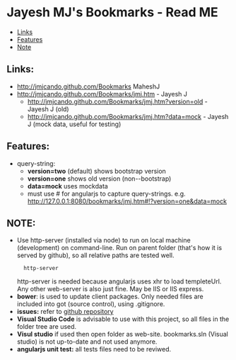 # Jayesh MJ's Bookmarks - Read ME
  - [Links](#links)
  - [Features](#features)
  - [Note](#note)

## Links:
- http://jmjcando.github.com/Bookmarks  MaheshJ  
- http://jmjcando.github.com/Bookmarks/jmj.htm  - Jayesh J  
  - http://jmjcando.github.com/Bookmarks/jmj.htm?version=old  - Jayesh J (old)
  - http://jmjcando.github.com/Bookmarks/jmj.htm?data=mock  - Jayesh J (mock data, useful for testing)


## Features:
- query-string:  
  - **version=two** (default) shows bootstrap version
  - **version=one** shows old version (non--bootstrap)
  - **data=mock** uses mockdata
  - must use # for angularjs to capture query-strings. e.g. http://127.0.0.1:8080/bookmarks/jmj.htm#!?version=one&data=mock

## NOTE:
- Use http-server (installed via node) to run on local machine (development) on command-line.
Run on parent folder (that's how it is served by github), so all relative paths are tested well.
    ```
      http-server
    ```
    http-server is needed because angularjs uses xhr to load templeteUrl. Any other web-server is also just fine. May be IIS or IIS express.
- **bower**: is used to update client packages.  Only needed files are included into got (source control), using .gitignore.
- **issues:** refer to [github repository](https://github.com/jmjcando/bookmarks/issues)
- **Visual Studio Code** is advisable to use with this project, so all files in the folder tree are used. 
- **Visul studio** if used then open folder as web-site. bookmarks.sln (Visual studio) is not up-to-date and not used anymore. 
- **angularjs unit test:** all tests files need to be reviwed.

